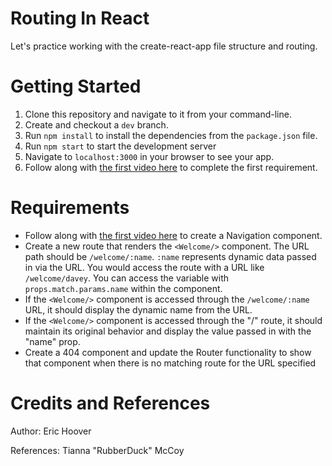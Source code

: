 # Routing In React

Let's practice working with the create-react-app file structure and routing.

# Getting Started

1. Clone this repository and navigate to it from your command-line.
2. Create and checkout a `dev` branch.
3. Run `npm install` to install the dependencies from the `package.json` file.
4. Run `npm start` to start the development server
5. Navigate to `localhost:3000` in your browser to see your app.
6. Follow along with [the first video here](https://my.kenzie.academy/courses/182/assignments/16442?module_item_id=25823) to complete the first requirement.

# Requirements

- Follow along with [the first video here](https://my.kenzie.academy/courses/182/assignments/16442?module_item_id=25823) to create a Navigation component.
- Create a new route that renders the `<Welcome/>` component. The URL path should be `/welcome/:name`. `:name` represents dynamic data passed in via the URL. You would access the route with a URL like `/welcome/davey`. You can access the variable with `props.match.params.name` within the component.
- If the `<Welcome/>` component is accessed through the `/welcome/:name` URL, it should display the dynamic name from the URL.
- If the `<Welcome/>` component is accessed through the "/" route, it should maintain its original behavior and display the value passed in with the "name" prop.
- Create a 404 component and update the Router functionality to show that component when there is no matching route for the URL specified

# Credits and References

Author: Eric Hoover

References: Tianna "RubberDuck" McCoy
